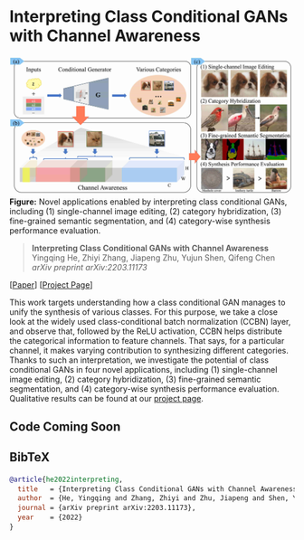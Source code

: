# Interpreting Class Conditional GANs with Channel Awareness

![image](./docs/assets/teaser.jpg)
**Figure:** Novel applications enabled by interpreting class conditional GANs, including (1) single-channel image editing, (2) category hybridization, (3) fine-grained semantic segmentation, and (4) category-wise synthesis performance evaluation.

> **Interpreting Class Conditional GANs with Channel Awareness** <br>
> Yingqing He, Zhiyi Zhang, Jiapeng Zhu, Yujun Shen, Qifeng Chen <br>
> *arXiv preprint arXiv:2203.11173*

[[Paper](https://arxiv.org/pdf/2203.11173.pdf)]
[[Project Page](https://yingqinghe.github.io/interclassgan)]

This work targets understanding how a class conditional GAN manages to unify the synthesis of various classes. For this purpose, we take a close look at the widely used class-conditional batch normalization (CCBN) layer, and observe that, followed by the ReLU activation, CCBN helps distribute the categorical information to feature channels. That says, for a particular channel, it makes varying contribution to synthesizing different categories. Thanks to such an interpretation, we investigate the potential of class conditional GANs in four novel applications, including (1) single-channel image editing, (2) category hybridization, (3) fine-grained semantic segmentation, and (4) category-wise synthesis performance evaluation. Qualitative results can be found at our [project page](https://yingqinghe.github.io/interclassgan).

## Code Coming Soon

## BibTeX

```bibtex
@article{he2022interpreting,
  title   = {Interpreting Class Conditional GANs with Channel Awareness},
  author  = {He, Yingqing and Zhang, Zhiyi and Zhu, Jiapeng and Shen, Yujun and Chen, Qifeng},
  journal = {arXiv preprint arXiv:2203.11173},
  year    = {2022}
}
```
